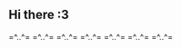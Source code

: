 ## Hi there :3

=^..^=   =^..^=   =^..^=    =^..^=    =^..^=    =^..^=    =^..^=

<!--
**terence-tarrega/terence-tarrega** is a ✨ _special_ ✨ repository because its `README.md` (this file) appears on your GitHub profile.

Here are some ideas to get you started:

- 🔭 I’m currently working on ...
- 🌱 I’m currently learning ...
- 👯 I’m looking to collaborate on ...
- 🤔 I’m looking for help with ...
- 💬 Ask me about ...
- 📫 How to reach me: ...
- 😄 Pronouns: ...
- ⚡ Fun fact: ...
-->
